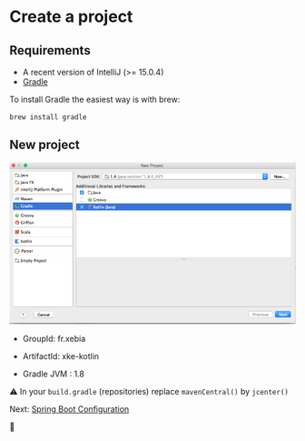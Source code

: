 # Create a project

## Requirements

* A recent version of IntelliJ (>= 15.0.4)
* [Gradle](https://gradle.org/)

To install Gradle the easiest way is with brew:

```
brew install gradle
```

## New project

![create project](assets/create_project.png)

* GroupId: fr.xebia
* ArtifactId: xke-kotlin

* Gradle JVM : 1.8

:warning: In your `build.gradle` (repositories) replace `mavenCentral()` by `jcenter()`

Next: [Spring Boot Configuration](02_ConfigureSpringBoot.md)

:horse:
